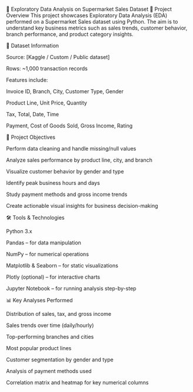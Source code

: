 🛒 Exploratory Data Analysis on Supermarket Sales Dataset
📘 Project Overview
This project showcases Exploratory Data Analysis (EDA) performed on a Supermarket Sales dataset using Python. The aim is to understand key business metrics such as sales trends, customer behavior, branch performance, and product category insights.

🧾 Dataset Information

Source: [Kaggle / Custom / Public dataset]

Rows: ~1,000 transaction records

Features include:

Invoice ID, Branch, City, Customer Type, Gender

Product Line, Unit Price, Quantity

Tax, Total, Date, Time

Payment, Cost of Goods Sold, Gross Income, Rating

🎯 Project Objectives

Perform data cleaning and handle missing/null values

Analyze sales performance by product line, city, and branch

Visualize customer behavior by gender and type

Identify peak business hours and days

Study payment methods and gross income trends

Create actionable visual insights for business decision-making

🛠️ Tools & Technologies

Python 3.x

Pandas – for data manipulation

NumPy – for numerical operations

Matplotlib & Seaborn – for static visualizations

Plotly (optional) – for interactive charts

Jupyter Notebook – for running analysis step-by-step

📊 Key Analyses Performed

Distribution of sales, tax, and gross income

Sales trends over time (daily/hourly)

Top-performing branches and cities

Most popular product lines

Customer segmentation by gender and type

Analysis of payment methods used

Correlation matrix and heatmap for key numerical columns

